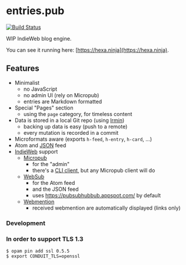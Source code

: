 # entries.pub

[![Build Status](https://d.a4.io/api/badges/tsileo/entries.pub/status.svg)](https://d.a4.io/tsileo/entries.pub)

WIP IndieWeb blog engine.

You can see it running here: [https://hexa.ninja](https://hexa.ninja).

## Features

 - Minimalist
   - no JavaScript
   - no admin UI (rely on Micropub)
   - entries are Markdown formatted
 - Special "Pages" section
   - using the `page` category, for timeless content
 - Data is stored in a local Git repo (using [Irmin](https://github.com/mirage/irmin))
   - backing up data is easy (push to a remote)
   - every mutation is recorded in a commit
 - Microformats aware (exports `h-feed`, `h-entry`, `h-card`, ...)
 - Atom and [JSON](https://jsonfeed.org/) feed
 - [IndieWeb](https://indieweb.org/) support
   - [Micropub](https://www.w3.org/TR/micropub/)
     - for the "admin"
     - there's a [CLI client](https://github.com/tsileo/entries), but any Micropub client will do
   - [WebSub](https://www.w3.org/TR/websub/)
     - for the Atom feed
     - and the JSON feed
     - uses https://pubsubhubbub.appspot.com/ by default
   - [Webmention](https://www.w3.org/TR/webmention/)
     - received webmention are automatically displayed (links only)

### Development

### In order to support TLS 1.3

    $ opam pin add ssl 0.5.5
    $ export CONDUIT_TLS=openssl
